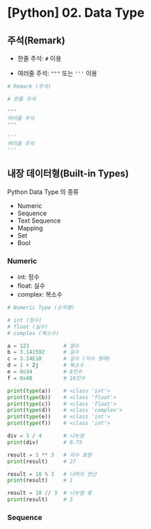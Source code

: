 # [Python] 02. Data Type



## 주석(Remark)

* 한줄 주석:  `#` 이용

* 여러줄 주석: `"""` 또는 `'''` 이용

```python
# Remark (주석)

# 한줄 주석

"""
여러줄 주석
"""

'''
여러줄 주석
'''
```



## 내장 데이터형(Built-in Types)

Python Data Type 의 종류

* Numeric
* Sequence
* Text Sequence
* Mapping
* Set
* Bool



### Numeric

* int: 정수
* float: 실수
* complex: 복소수

```python
# Numeric Type (숫자형)

# int (정수)
# float (실수)
# complex (복소수)

a = 123           # 정수
b = 3.141592      # 실수
c = 3.14E10       # 실수 (지수 형태)
d = 1 + 2j        # 복소수
e = 0o34          # 8진수
f = 0xAB          # 16진수

print(type(a))    # <class 'int'>
print(type(b))    # <class 'float'>
print(type(c))    # <class 'float'>
print(type(d))    # <class 'complex'>
print(type(e))    # <class 'int'>
print(type(f))    # <class 'int'>

div = 3 / 4       # 나눗셈
print(div)        # 0.75

result = 3 ** 3   # 지수 표현
print(result)     # 27

result = 10 % 3   # 나머지 연산
print(result)     # 1

result = 10 // 3  # 나눗셈 몫
print(result)     # 3
```



### Sequence














